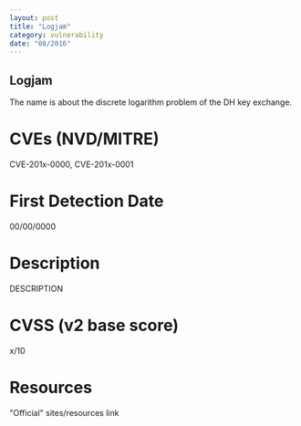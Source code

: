 ```yaml
---
layout: post
title: "Logjam"
category: vulnerability
date: "08/2016"
---
```


## Logjam

The name is about the discrete logarithm problem of the DH key exchange.

# CVEs (NVD/MITRE)
CVE-201x-0000, CVE-201x-0001

# First Detection Date
00/00/0000

# Description
DESCRIPTION

# CVSS (v2 base score)
x/10

# Resources
"Official" sites/resources link

